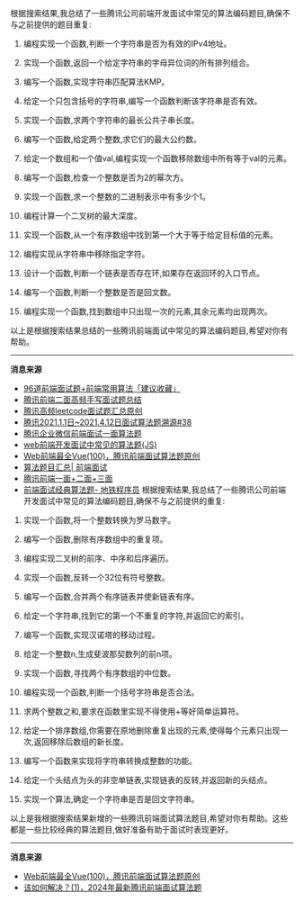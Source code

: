 根据搜索结果,我总结了一些腾讯公司前端开发面试中常见的算法编码题目,确保不与之前提供的题目重复:

1. 编程实现一个函数,判断一个字符串是否为有效的IPv4地址。

2. 实现一个函数,返回一个给定字符串的字母异位词的所有排列组合。

3. 编写一个函数,实现字符串匹配算法KMP。

4. 给定一个只包含括号的字符串,编写一个函数判断该字符串是否有效。

5. 实现一个函数,求两个字符串的最长公共子串长度。

6. 编写一个函数,给定两个整数,求它们的最大公约数。

7. 给定一个数组和一个值val,编程实现一个函数移除数组中所有等于val的元素。

8. 编写一个函数,检查一个整数是否为2的幂次方。

9. 实现一个函数,求一个整数的二进制表示中有多少个1。

10. 编程计算一个二叉树的最大深度。

11. 实现一个函数,从一个有序数组中找到第一个大于等于给定目标值的元素。

12. 编程实现从字符串中移除指定字符。

13. 设计一个函数,判断一个链表是否存在环,如果存在返回环的入口节点。

14. 编写一个函数,判断一个整数是否是回文数。

15. 编程实现一个函数,找到数组中只出现一次的元素,其余元素均出现两次。

以上是根据搜索结果总结的一些腾讯前端面试中常见的算法编码题目,希望对你有帮助。

---
**消息来源**
- [96道前端面试题+前端常用算法「建议收藏」](https://cloud.tencent.com/developer/article/2125227)
- [腾讯前端二面高频手写面试题总结](https://xie.infoq.cn/article/6037fb127bfd20420373dc9e2)
- [腾讯高频leetcode面试题汇总原创](https://blog.csdn.net/qq_35812205/article/details/120688164)
- [腾讯2021.1.1日~2021.4.12日面试算法题溯源#38](https://github.com/afatcoder/LeetcodeTop/issues/38)
- [腾讯企业微信前端面试一面算法题](https://juejin.cn/post/7040027819929255972)
- [web前端开发面试中常见的算法题(JS)](https://cloud.tencent.cn/developer/article/2098237)
- [Web前端最全Vue(100)，腾讯前端面试算法题原创](https://blog.csdn.net/2401_84617821/article/details/138974833)
- [算法题目汇总| 前端面试](https://lgwebdream.github.io/FE-Interview/algorithm/)
- [腾讯前端一面+二面+三面](https://www.nowcoder.com/feed/main/detail/a53b9efb9023445b8319fef55dcb2449)
- [前端面试经典算法题- 地铁程序员](https://www.cnblogs.com/yiyi17/p/17608632.html)
根据搜索结果,我总结了一些腾讯公司前端开发面试中常见的算法编码题目,确保不与之前提供的重复:

1. 实现一个函数,将一个整数转换为罗马数字。

2. 编写一个函数,删除有序数组中的重复项。

3. 编程实现二叉树的前序、中序和后序遍历。

4. 实现一个函数,反转一个32位有符号整数。

5. 编写一个函数,合并两个有序链表并使新链表有序。

6. 给定一个字符串,找到它的第一个不重复的字符,并返回它的索引。

7. 编写一个函数,实现汉诺塔的移动过程。

8. 给定一个整数n,生成斐波那契数列的前n项。

9. 实现一个函数,寻找两个有序数组的中位数。

10. 编程实现一个函数,判断一个括号字符串是否合法。

11. 求两个整数之和,要求在函数里实现不得使用+等好简单运算符。  

12. 给定一个排序数组,你需要在原地删除重复出现的元素,使得每个元素只出现一次,返回移除后数组的新长度。

13. 编写一个函数来实现将字符串转换成整数的功能。

14. 给定一个头结点为头的非空单链表,实现链表的反转,并返回新的头结点。

15. 实现一个算法,确定一个字符串是否是回文字符串。

以上是我根据搜索结果新增的一些腾讯前端面试算法题目,希望对你有帮助。这些都是一些比较经典的算法题目,做好准备有助于面试时表现更好。

---
**消息来源**
- [Web前端最全Vue(100)，腾讯前端面试算法题原创](https://blog.csdn.net/2401_84617821/article/details/138974833)
- [该如何解决？(1)，2024年最新腾讯前端面试算法题](https://blog.csdn.net/2401_84619530/article/details/138738444)
